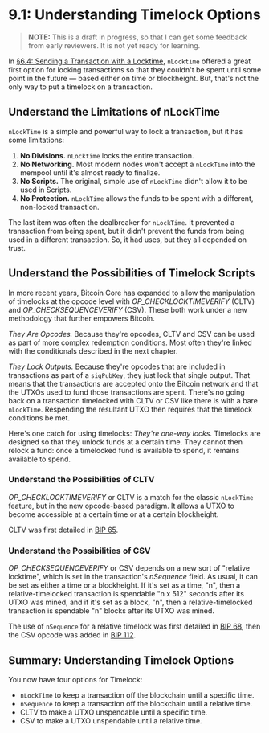 # 9.1: Understanding Timelock Options

> **NOTE:** This is a draft in progress, so that I can get some feedback from early reviewers. It is not yet ready for learning.

In [§6.4: Sending a Transaction with a Locktime](6_4_Sending_a_Transaction_with_a_Locktime.md), `nLocktime` offered a great first option for locking transactions so that they couldn't be spent until some point in the future — based either on time or blockheight. But, that's not the only way to put a timelock on a transaction.

## Understand the Limitations of nLockTime

`nLockTime` is a simple and powerful way to lock a transaction, but it has some limitations:

1. **No Divisions.** `nLocktime` locks the entire transaction.
2. **No Networking.** Most modern nodes won't accept a `nLockTime` into the mempool until it's almost ready to finalize.
3. **No Scripts.** The original, simple use of `nLockTime` didn't allow it to be used in Scripts.
4. **No Protection.** `nLockTime` allows the funds to be spent with a different, non-locked transaction.

The last item was often the dealbreaker for `nLockTime`. It prevented a transaction from being spent, but it didn't prevent the funds from being used in a different transaction. So, it had uses, but they all depended on trust.

## Understand the Possibilities of Timelock Scripts

In more recent years, Bitcoin Core has expanded to allow the manipulation of timelocks at the opcode level with _OP_CHECKLOCKTIMEVERIFY_ (CLTV) and _OP_CHECKSEQUENCEVERIFY_ (CSV). These both work under a new methodology that further empowers Bitcoin.

_They Are Opcodes._ Because they're opcodes, CLTV and CSV can be used as part of more complex redemption conditions. Most often they're linked with the conditionals described in the next chapter.

_They Lock Outputs._ Because they're opcodes that are included in transactions as part of a `sigPubKey`, they just lock that single output. That means that the transactions are accepted onto the Bitcoin network and that the UTXOs used to fund those transactions are spent. There's no going back on a transaction timelocked with CLTV or CSV like there is with a bare `nLockTime`. Respending the resultant UTXO then requires that the timelock conditions be met.

Here's one catch for using timelocks: _They're one-way locks._ Timelocks are designed so that they unlock funds at a certain time. They cannot then relock a fund: once a timelocked fund is available to spend, it remains available to spend.

### Understand the Possibilities of CLTV

_OP_CHECKLOCKTIMEVERIFY_ or CLTV is a match for the classic `nLockTime` feature, but in the new opcode-based paradigm. It allows a UTXO to become accessible at a certain time or at a certain blockheight. 

CLTV was first detailed in [BIP 65](https://github.com/bitcoin/bips/blob/master/bip-0065.mediawiki).

### Understand the Possibilities of CSV

_OP_CHECKSEQUENCEVERIFY_ or CSV depends on a new sort of "relative locktime", which is set in the transaction's _nSequence_ field. As usual, it can be set as either a time or a blockheight. If it's set as a time, "n", then a relative-timelocked transaction is spendable "n x 512" seconds after its UTXO was mined, and if it's set as a block, "n", then a relative-timelocked transaction is spendable "n" blocks after its UTXO was mined.

The use of `nSequence` for a relative timelock was first detailed in [BIP 68](https://github.com/bitcoin/bips/blob/master/bip-0068.mediawiki), then the CSV opcode was added in [BIP 112](https://github.com/bitcoin/bips/blob/master/bip-0112.mediawiki).

## Summary: Understanding Timelock Options

You now have four options for Timelock:

* `nLockTime` to keep a transaction off the blockchain until a specific time.
* `nSequence` to keep a transaction off the blockchain until a relative time.
* CLTV to make a UTXO unspendable until a specific time.
* CSV to make a UTXO unspendable until a relative time.

